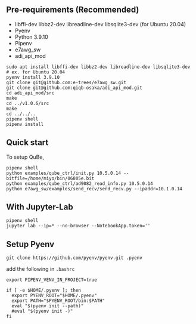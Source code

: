 ## Pre-requirements (Recommended)

- libffi-dev libbz2-dev libreadline-dev libsqlite3-dev (for Ubuntu 20.04)
- Pyenv
- Python 3.9.10
- Pipenv
- e7awg_sw
- adi_api_mod

```
sudo apt install libffi-dev libbz2-dev libreadline-dev libsqlite3-dev # ex. for Ubuntu 20.04
pyenv install 3.9.10
git clone git@github.com:e-trees/e7awg_sw.git
git clone git@github.com:qiqb-osaka/adi_api_mod.git
cd adi_api_mod/src
make
cd ../v1.0.6/src
make
cd ../../..
pipenv shell
pipenv install
```

## Quick start

To setup QuBe,

```
pipenv shell
python examples/qube_ctrl/init.py 10.5.0.14 --bitfile=/home/miyo/bin/06805e.bit
python examples/qube_ctrl/ad9082_read_info.py 10.5.0.14 
python e7awg_sw/examples/send_recv/send_recv.py --ipaddr=10.1.0.14 
```

## With Jupyter-Lab

```
pipenv shell
jupyter lab --ip=* --no-browser --NotebookApp.token='' 
```


## Setup Pyenv

```
git clone https://github.com/pyenv/pyenv.git .pyenv
```

add the following in `.bashrc`

```
export PIPENV_VENV_IN_PROJECT=true

if [ -e $HOME/.pyenv ]; then
  export PYENV_ROOT="$HOME/.pyenv"
  export PATH="$PYENV_ROOT/bin:$PATH"
  eval "$(pyenv init --path)"
  #eval "$(pyenv init -)"
fi
```
